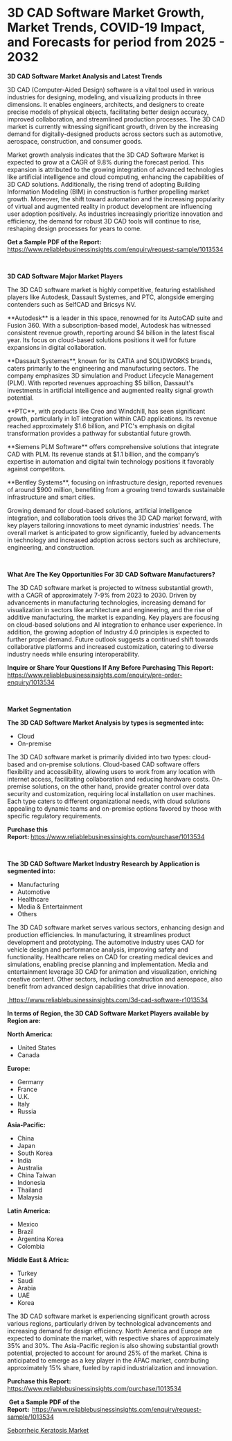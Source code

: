 <p><h1>3D CAD Software Market Growth, Market Trends, COVID-19 Impact, and Forecasts for period from 2025 - 2032</h1></p><p><strong>3D CAD Software Market Analysis and Latest Trends</strong></p>
<p><p>3D CAD (Computer-Aided Design) software is a vital tool used in various industries for designing, modeling, and visualizing products in three dimensions. It enables engineers, architects, and designers to create precise models of physical objects, facilitating better design accuracy, improved collaboration, and streamlined production processes. The 3D CAD market is currently witnessing significant growth, driven by the increasing demand for digitally-designed products across sectors such as automotive, aerospace, construction, and consumer goods.</p><p>Market growth analysis indicates that the 3D CAD Software Market is expected to grow at a CAGR of 9.8% during the forecast period. This expansion is attributed to the growing integration of advanced technologies like artificial intelligence and cloud computing, enhancing the capabilities of 3D CAD solutions. Additionally, the rising trend of adopting Building Information Modeling (BIM) in construction is further propelling market growth. Moreover, the shift toward automation and the increasing popularity of virtual and augmented reality in product development are influencing user adoption positively. As industries increasingly prioritize innovation and efficiency, the demand for robust 3D CAD tools will continue to rise, reshaping design processes for years to come.</p></p>
<p><strong>Get a Sample PDF of the Report:&nbsp;</strong> <a href="https://www.reliablebusinessinsights.com/enquiry/request-sample/1013534?utm_campaign=2318&utm_medium=2&utm_source=Github&utm_content=ia&utm_term=06032025&utm_id=3d-cad-software">https://www.reliablebusinessinsights.com/enquiry/request-sample/1013534</a></p>
<p>&nbsp;</p>
<p><strong>3D CAD Software Major Market Players</strong></p>
<p><p>The 3D CAD software market is highly competitive, featuring established players like Autodesk, Dassault Systemes, and PTC, alongside emerging contenders such as SelfCAD and Bricsys NV. </p><p>**Autodesk** is a leader in this space, renowned for its AutoCAD suite and Fusion 360. With a subscription-based model, Autodesk has witnessed consistent revenue growth, reporting around $4 billion in the latest fiscal year. Its focus on cloud-based solutions positions it well for future expansions in digital collaboration.</p><p>**Dassault Systemes**, known for its CATIA and SOLIDWORKS brands, caters primarily to the engineering and manufacturing sectors. The company emphasizes 3D simulation and Product Lifecycle Management (PLM). With reported revenues approaching $5 billion, Dassault's investments in artificial intelligence and augmented reality signal growth potential.</p><p>**PTC**, with products like Creo and Windchill, has seen significant growth, particularly in IoT integration within CAD applications. Its revenue reached approximately $1.6 billion, and PTC's emphasis on digital transformation provides a pathway for substantial future growth.</p><p>**Siemens PLM Software** offers comprehensive solutions that integrate CAD with PLM. Its revenue stands at $1.1 billion, and the company’s expertise in automation and digital twin technology positions it favorably against competitors.</p><p>**Bentley Systems**, focusing on infrastructure design, reported revenues of around $900 million, benefiting from a growing trend towards sustainable infrastructure and smart cities.</p><p>Growing demand for cloud-based solutions, artificial intelligence integration, and collaboration tools drives the 3D CAD market forward, with key players tailoring innovations to meet dynamic industries' needs. The overall market is anticipated to grow significantly, fueled by advancements in technology and increased adoption across sectors such as architecture, engineering, and construction.</p></p>
<p>&nbsp;</p>
<p><strong>What Are The Key Opportunities For 3D CAD Software Manufacturers?</strong></p>
<p><p>The 3D CAD software market is projected to witness substantial growth, with a CAGR of approximately 7-9% from 2023 to 2030. Driven by advancements in manufacturing technologies, increasing demand for visualization in sectors like architecture and engineering, and the rise of additive manufacturing, the market is expanding. Key players are focusing on cloud-based solutions and AI integration to enhance user experience. In addition, the growing adoption of Industry 4.0 principles is expected to further propel demand. Future outlook suggests a continued shift towards collaborative platforms and increased customization, catering to diverse industry needs while ensuring interoperability.</p></p>
<p><strong>Inquire or Share Your Questions If Any Before Purchasing This Report:</strong> <a href="https://www.reliablebusinessinsights.com/enquiry/pre-order-enquiry/1013534?utm_campaign=2318&utm_medium=2&utm_source=Github&utm_content=ia&utm_term=06032025&utm_id=3d-cad-software">https://www.reliablebusinessinsights.com/enquiry/pre-order-enquiry/1013534</a></p>
<p>&nbsp;</p>
<p><strong>Market Segmentation</strong></p>
<p><strong>The 3D CAD Software Market Analysis by types is segmented into:</strong></p>
<p><ul><li>Cloud</li><li>On-premise</li></ul></p>
<p><p>The 3D CAD software market is primarily divided into two types: cloud-based and on-premise solutions. Cloud-based CAD software offers flexibility and accessibility, allowing users to work from any location with internet access, facilitating collaboration and reducing hardware costs. On-premise solutions, on the other hand, provide greater control over data security and customization, requiring local installation on user machines. Each type caters to different organizational needs, with cloud solutions appealing to dynamic teams and on-premise options favored by those with specific regulatory requirements.</p></p>
<p><strong>Purchase this Report:&nbsp;</strong><a href="https://www.reliablebusinessinsights.com/purchase/1013534?utm_campaign=2318&utm_medium=2&utm_source=Github&utm_content=ia&utm_term=06032025&utm_id=3d-cad-software">https://www.reliablebusinessinsights.com/purchase/1013534</a></p>
<p>&nbsp;</p>
<p><strong>The 3D CAD Software Market Industry Research by Application is segmented into:</strong></p>
<p><ul><li>Manufacturing</li><li>Automotive</li><li>Healthcare</li><li>Media & Entertainment</li><li>Others</li></ul></p>
<p><p>The 3D CAD software market serves various sectors, enhancing design and production efficiencies. In manufacturing, it streamlines product development and prototyping. The automotive industry uses CAD for vehicle design and performance analysis, improving safety and functionality. Healthcare relies on CAD for creating medical devices and simulations, enabling precise planning and implementation. Media and entertainment leverage 3D CAD for animation and visualization, enriching creative content. Other sectors, including construction and aerospace, also benefit from advanced design capabilities that drive innovation.</p></p>
<p><a href="https://www.reliablebusinessinsights.com/3d-cad-software-r1013534?utm_campaign=2318&utm_medium=2&utm_source=Github&utm_content=ia&utm_term=06032025&utm_id=3d-cad-software">&nbsp;https://www.reliablebusinessinsights.com/3d-cad-software-r1013534</a></p>
<p><strong>In terms of Region, the 3D CAD Software Market Players available by Region are:</strong></p>
<p>
    <p> <strong> North America: </strong>
        <ul>
            <li>United States</li>
            <li>Canada</li>
        </ul>
        </p> 
    <p> <strong> Europe: </strong>
        <ul>
            <li>Germany</li>
            <li>France</li>
            <li>U.K.</li>
            <li>Italy</li>
            <li>Russia</li>
        </ul>
        </p> 
    <p> <strong> Asia-Pacific: </strong>
        <ul>
            <li>China</li>
            <li>Japan</li>
            <li>South Korea</li>
            <li>India</li>
            <li>Australia</li>
            <li>China Taiwan</li>
            <li>Indonesia</li>
            <li>Thailand</li>
            <li>Malaysia</li>
        </ul>
        </p> 
    <p> <strong> Latin America: </strong>
        <ul>
            <li>Mexico</li>
            <li>Brazil</li>
            <li>Argentina Korea</li>
            <li>Colombia</li>
        </ul>
        </p> 
    <p> <strong> Middle East & Africa: </strong>
        <ul>
            <li>Turkey</li>
            <li>Saudi</li>
            <li>Arabia</li>
            <li>UAE</li>
            <li>Korea</li>
        </ul>
    </p>
    </p>
<p><p>The 3D CAD software market is experiencing significant growth across various regions, particularly driven by technological advancements and increasing demand for design efficiency. North America and Europe are expected to dominate the market, with respective shares of approximately 35% and 30%. The Asia-Pacific region is also showing substantial growth potential, projected to account for around 25% of the market. China is anticipated to emerge as a key player in the APAC market, contributing approximately 15% share, fueled by rapid industrialization and innovation.</p></p>
<p><strong>Purchase this Report: </strong><a href="https://www.reliablebusinessinsights.com/purchase/1013534?utm_campaign=2318&utm_medium=2&utm_source=Github&utm_content=ia&utm_term=06032025&utm_id=3d-cad-software">https://www.reliablebusinessinsights.com/purchase/1013534</a></p>
<p>&nbsp;<strong>Get a Sample PDF of the Report:&nbsp;&nbsp;</strong><a href="https://www.reliablebusinessinsights.com/enquiry/request-sample/1013534?utm_campaign=2318&utm_medium=2&utm_source=Github&utm_content=ia&utm_term=06032025&utm_id=3d-cad-software">https://www.reliablebusinessinsights.com/enquiry/request-sample/1013534</a></p>
<p><strong></strong></p>
<p><p><a href="https://github.com/AshikRahman991/Market-Research-Report-List-1/blob/main/seborrheic-keratosis-market.md?utm_campaign=2318&utm_medium=2&utm_source=Github&utm_content=ia&utm_term=06032025&utm_id=3d-cad-software">Seborrheic Keratosis Market</a></p></p>